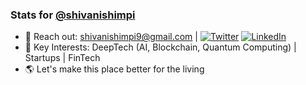 ### Stats for [@shivanishimpi](https://github.com/shivanishimpi/)

- 🔗 Reach out: [shivanishimpi9@gmail.com](https://mailto:shivanishimpi9@gmail.com) | [![Twitter][1.2]][1] [![LinkedIn][2.2]][2]
- 🔭 Key Interests: DeepTech (AI, Blockchain, Quantum Computing) | Startups | FinTech
- 🌎 Let's make this place better for the living


[1.2]: https://user-images.githubusercontent.com/26264600/88994487-151cad00-d31b-11ea-8795-da01dd1f29d7.png
[2.2]: https://user-images.githubusercontent.com/26264600/88994287-99226500-d31a-11ea-9a80-a91afd654777.png

[1]: https://twitter.com/ShimpiShivani
[2]: https://www.linkedin.com/in/shivani-shimpi-5113a8170/

